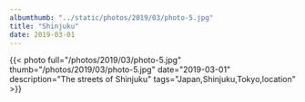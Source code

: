 ```yaml
---
albumthumb: "../static/photos/2019/03/photo-5.jpg"
title: "Shinjuku"
date: 2019-03-01
---
```

{{< photo full="/photos/2019/03/photo-5.jpg" thumb="/photos/2019/03/photo-5.jpg" date="2019-03-01" description="The streets of Shinjuku" tags="Japan,Shinjuku,Tokyo,location" >}}

